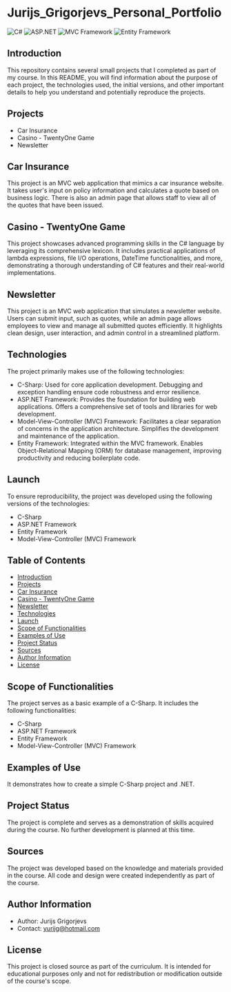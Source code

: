 # Jurijs_Grigorjevs_Personal_Portfolio

![C#](https://img.shields.io/badge/C%23-239120?style=for-the-badge&logo=csharp&logoColor=white)
![ASP.NET](https://img.shields.io/badge/ASP.NET-512BD4?style=for-the-badge&logo=dotnet&logoColor=white)
![MVC Framework](https://img.shields.io/badge/MVC_Framework-512BD4?style=for-the-badge&logo=dotnet&logoColor=white)
![Entity Framework](https://img.shields.io/badge/Entity_Framework-512BD4?style=for-the-badge&logo=dotnet&logoColor=white)



## **Introduction**
This repository contains several small projects that I completed as part of my course. In this README, you will find information about the purpose of each project, the technologies used, the initial versions, and other important details to help you understand and potentially reproduce the projects.

## **Projects**
- Car Insurance
- Casino - TwentyOne Game
- Newsletter

## **Car Insurance**
This project is an MVC web application that mimics a car insurance website. It takes user's input on policy information and calculates a quote based on business logic. There is also an admin page that allows staff to view all of the quotes that have been issued.

## **Casino - TwentyOne Game**
This project showcases advanced programming skills in the C# language by leveraging its comprehensive lexicon. It includes practical applications of lambda expressions, file I/O operations, DateTime functionalities, and more, demonstrating a thorough understanding of C# features and their real-world implementations.

## **Newsletter**
This project is an MVC web application that simulates a newsletter website. Users can submit input, such as quotes, while an admin page allows employees to view and manage all submitted quotes efficiently. It highlights clean design, user interaction, and admin control in a streamlined platform.

## **Technologies**
The project primarily makes use of the following technologies:

- C-Sharp:
Used for core application development.
Debugging and exception handling ensure code robustness and error resilience.
- ASP.NET Framework:
Provides the foundation for building web applications.
Offers a comprehensive set of tools and libraries for web development.
- Model-View-Controller (MVC) Framework:
Facilitates a clear separation of concerns in the application architecture.
Simplifies the development and maintenance of the application.
- Entity Framework:
Integrated within the MVC framework.
Enables Object-Relational Mapping (ORM) for database management, improving productivity and reducing boilerplate code.

## **Launch**
To ensure reproducibility, the project was developed using the following versions of the technologies:

- C-Sharp
- ASP.NET Framework
- Entity Framework
- Model-View-Controller (MVC) Framework

## **Table of Contents**
- [Introduction](#introduction)
- [Projects](#projects)
- [Car Insurance](#car-Insurance)
- [Casino - TwentyOne Game](#Casino-TwentyOne-Game)
- [Newsletter](#Newsletter)
- [Technologies](#technologies)
- [Launch](#launch)
- [Scope of Functionalities](#scope-of-functionalities)
- [Examples of Use](#examples-of-use)
- [Project Status](#project-status)
- [Sources](#sources)
- [Author Information](#author-information)
- [License](#license)

## **Scope of Functionalities**
The project serves as a basic example of a C-Sharp. It includes the following functionalities:
- C-Sharp
- ASP.NET Framework
- Entity Framework
- Model-View-Controller (MVC) Framework

## **Examples of Use**
It demonstrates how to create a simple C-Sharp project and .NET.

## **Project Status**
The project is complete and serves as a demonstration of skills acquired during the course. No further development is planned at this time.

## **Sources**
The project was developed based on the knowledge and materials provided in the course. All code and design were created independently as part of the course.

## **Author Information**
- Author: Jurijs Grigorjevs
- Contact: yurijg@hotmail.com

## License
This project is closed source as part of the curriculum. It is intended for educational purposes only and not for redistribution or modification outside of the course's scope.
